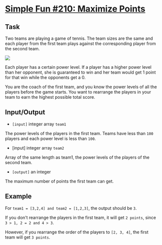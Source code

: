 # [Simple Fun #210: Maximize Points](https://www.codewars.com/kata/simple-fun-number-210-maximize-points "https://www.codewars.com/kata/58fec262184b6dc30800000d")

## Task

Two teams are playing a game of tennis. The team sizes are the same and each player from the first
team plays against the corresponding player from the second team.

![](https://i.imgur.com/YB1dsAm.jpg)

Each player has a certain power level. If a player has a higher power level than her opponent, she
is guaranteed to win and her team would get 1 point for that win while the opponents get a 0.

You are the coach of the first team, and you know the power levels of all the players before the game
starts. You want to rearrange the players in your team to earn the highest possible total score.

## Input/Output

- `[input]` integer array `team1`

The power levels of the players in the first team. Teams have less than `100` players and each power
level is less than `100`.

- [input] integer array `team2`

Array of the same length as team1, the power levels of the players of the second team.

- `[output]` an integer

The maximum number of points the first team can get.

## Example

For `team1 = [3,2,4] and team2 = [1,2,3]`, the output should be `3`.

If you don't rearrange the players in the first team, it will get `2 points`,
since `3 > 1, 2 = 2 and 4 > 3`.

However, if you rearrange the order of the players to `[2, 3, 4]`, the first team will
get `3 points`.